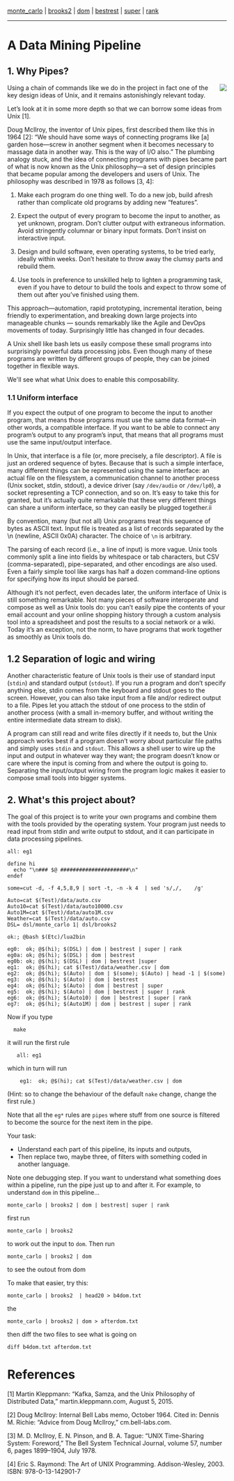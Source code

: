 [monte_carlo](monte_carlo.md) | [brooks2](brooks.md) | [dom](dom.md) | [bestrest](bestrest.md) | [super](super.md) | [rank](rank.md)

----

# A Data Mining Pipeline

## 1. Why Pipes?

<img src="https://alvinalexander.com/images/fp-book/unix-pipelines/1-unix-pipes-solution.png" align=right>
Using a chain of commands like we do in the project in fact one of the key design ideas of
Unix, and it remains astonishingly relevant today. 

Let’s look at it in some more depth so that we can borrow some ideas from Unix [1].

Doug McIlroy, the inventor of Unix pipes, first described them like this in 1964 [2]:
“We should have some ways of connecting programs like [a] garden hose—screw in
another segment when it becomes necessary to massage data in another way. This is
the way of I/O also.” The plumbing analogy stuck, and the idea of connecting programs
with pipes became part of what is now known as the Unix philosophy—a set of
design principles that became popular among the developers and users of Unix. The
philosophy was described in 1978 as follows [3, 4]:
    
1. Make each program do one thing well. To do a new job, build afresh rather than complicate old programs by adding new “features”.

2. Expect the output of every program to become the input to another, as yet unknown, program. Don’t clutter output with extraneous information. Avoid
stringently columnar or binary input formats. Don’t insist on interactive input.

3. Design and build software, even operating systems, to be tried early, ideally within weeks. Don’t hesitate to throw away the clumsy parts and rebuild them.

4. Use tools in preference to unskilled help to lighten a programming task, even if you have to detour to build the tools and expect to throw some of them out after you’ve finished using them.

This approach—automation, rapid prototyping, incremental iteration, being friendly to experimentation, and breaking down large projects into manageable chunks — sounds remarkably like the Agile and DevOps movements of today. Surprisingly little has changed in four decades.

A Unix shell like bash lets us easily compose these small programs into surprisingly powerful data processing jobs. Even though many of these programs are written by different groups of people, they can be joined together in flexible ways. 

We'll see what what Unix does to enable this composability.

### 1.1 Uniform interface

If you expect the output of one program to become the input to another program,
that means those programs must use the same data format—in other words, a compatible
interface. If you want to be able to connect any program’s output to any program’s
input, that means that all programs must use the same input/output interface.

In Unix, that interface is a file (or, more precisely, a file descriptor). A file is just an
ordered sequence of bytes. Because that is such a simple interface, many different
things can be represented using the same interface: an actual file on the filesystem, a
communication channel to another process (Unix socket, stdin, stdout), a device
driver (say `/dev/audio` or `/dev/lp0`), a socket representing a TCP connection, and so
on. It’s easy to take this for granted, but it’s actually quite remarkable that these very
different things can share a uniform interface, so they can easily be plugged together.ii

By convention, many (but not all) Unix programs treat this sequence of bytes as
ASCII text. Input file is treated as a list of records separated by the \n (newline, ASCII 0x0A) character.
The choice of `\n` is arbitrary.

The parsing of each record (i.e., a line of input) is more vague. Unix tools commonly
split a line into fields by whitespace or tab characters, but CSV (comma-separated),
pipe-separated, and other encodings are also used. Even a fairly simple tool like
xargs has half a dozen command-line options for specifying how its input should be
parsed.

Although it’s not perfect, even decades later, the uniform interface of Unix is still
something remarkable. Not many pieces of software interoperate and compose as
well as Unix tools do: you can’t easily pipe the contents of your email account and
your online shopping history through a custom analysis tool into a spreadsheet and
post the results to a social network or a wiki. Today it’s an exception, not the norm,
to have programs that work together as smoothly as Unix tools do.

## 1.2 Separation of logic and wiring

Another characteristic feature of Unix tools is their use of standard input (`stdin`) and
standard output (`stdout`). If you run a program and don’t specify anything else,
stdin comes from the keyboard and stdout goes to the screen. However, you can
also take input from a file and/or redirect output to a file. Pipes let you attach the
stdout of one process to the stdin of another process (with a small in-memory
buffer, and without writing the entire intermediate data stream to disk).

A program can still read and write files directly if it needs to, but the Unix approach
works best if a program doesn’t worry about particular file paths and simply uses
`stdin` and `stdout`. This allows a shell user to wire up the input and output in whatever
way they want; the program doesn’t know or care where the input is coming
from and where the output is going to. Separating the input/output wiring
from the program logic makes it easier to compose small tools into bigger systems.

## 2. What's this project about?

The goal of this project is to write your own programs and combine them with the tools provided
by the operating system. Your program just needs to read input from stdin and write
output to stdout, and it can participate in data processing pipelines.

```make
all: eg1

define hi
  echo "\n### $@ ######################\n"
endef

some=cut -d, -f 4,5,8,9 | sort -t, -n -k 4  | sed 's/,/,	/g'

Auto=cat $(Test)/data/auto.csv
Auto10=cat $(Test)/data/auto10000.csv
Auto1M=cat $(Test)/data/auto1M.csv
Weather=cat $(Test)/data/auto.csv
DSL= dsl/monte_carlo 1| dsl/brooks2

ok:; @bash $(Etc)/lua2bin

eg0:  ok; @$(hi); $(DSL) | dom | bestrest | super | rank
eg0a: ok; @$(hi); $(DSL) | dom | bestrest
eg0b: ok; @$(hi); $(DSL) | dom | bestrest |super
eg1:  ok; @$(hi); cat $(Test)/data/weather.csv | dom
eg2:  ok; @$(hi); $(Auto) | dom | $(some); $(Auto) | head -1 | $(some)
eg3:  ok; @$(hi); $(Auto) | dom | bestrest
eg4:  ok; @$(hi); $(Auto) | dom | bestrest | super
eg5:  ok; @$(hi); $(Auto) | dom | bestrest | super | rank
eg6:  ok; @$(hi); $(Auto10) | dom | bestrest | super | rank
eg7:  ok; @$(hi); $(Auto1M) | dom | bestrest | super | rank
```

Now if you type

      make 
      
it will run the first rule

       all: eg1

which in turn will run

        eg1:  ok; @$(hi); cat $(Test)/data/weather.csv | dom
        
        
(Hint: so to change the behaviour of the default `nake` change, change the first rule.)
 
Note that all the `eg*` rules are `pipes` where stuff from one source is filtered to become the source for the next item in the pipe.

Your task: 

- Understand each part of this pipeline,
  its inputs and outputs,
- Then replace two, maybe three, of  filters with something coded in another language.

Note one debugging step. If you want to understand
what something does within a pipeline, run the pipe
just up to and after it. For example, to understand
`dom` in this pipeline...

    monte_carlo | brooks2 | dom | bestrest| super | rank

first run

    monte_carlo | brooks2 

to work out the input to `dom`. Then run

    monte_carlo | brooks2 | dom 

to see the outout from dom


To make that easier, try this:

    monte_carlo | brooks2  | head20 > b4dom.txt

the 

    monte_carlo | brooks2 | dom > afterdom.txt

then diff the two files to see what is going on

    diff b4dom.txt afterdom.txt

     

# References

[1] Martin Kleppmann: “Kafka, Samza, and the Unix Philosophy of Distributed Data,” martin.kleppmann.com, August 5, 2015.

[2] Doug McIlroy: Internal Bell Labs memo, October 1964. Cited in: Dennis M. Richie: “Advice from Doug McIlroy,” cm.bell-labs.com.

[3] M. D. McIlroy, E. N. Pinson, and B. A. Tague: “UNIX Time-Sharing System: Foreword,” The Bell System Technical Journal, volume 57, number 6, pages 1899–1904, July 1978.

[4] Eric S. Raymond: The Art of UNIX Programming. Addison-Wesley, 2003. ISBN: 978-0-13-142901-7
